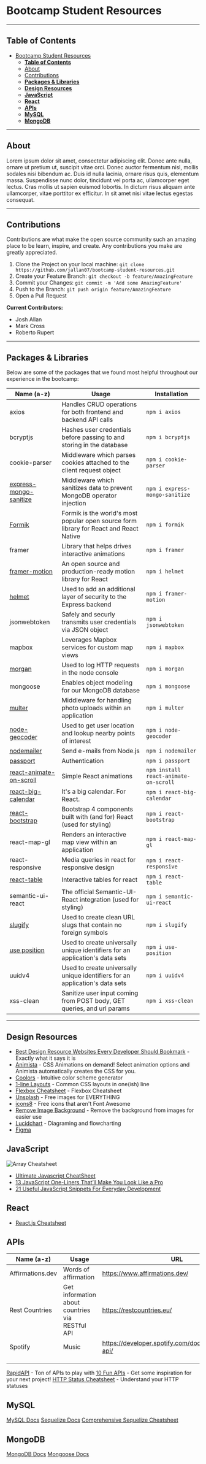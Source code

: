 # Bootcamp Student Resources

---

## **Table of Contents**

- [Bootcamp Student Resources](#bootcamp-student-resources)
  - [**Table of Contents**](#table-of-contents)
  - [About](#about)
  - [Contributions](#contributions)
  - [**Packages & Libraries**](#packages--libraries)
  - [**Design Resources**](#design-resources)
  - [**JavaScript**](#javascript)
  - [**React**](#react)
  - [**APIs**](#apis)
  - [**MySQL**](#mysql)
  - [**MongoDB**](#mongodb)

---

## About

Lorem ipsum dolor sit amet, consectetur adipiscing elit. Donec ante nulla, ornare ut pretium ut, suscipit vitae orci. Donec auctor fermentum nisl, mollis sodales nisi bibendum ac. Duis id nulla lacinia, ornare risus quis, elementum massa. Suspendisse nunc dolor, tincidunt vel porta ac, ullamcorper eget lectus. Cras mollis ut sapien euismod lobortis. In dictum risus aliquam ante ullamcorper, vitae porttitor ex efficitur. In sit amet nisi vitae lectus egestas consequat.

---

## Contributions

Contributions are what make the open source community such an amazing place to be learn, inspire, and create. Any contributions you make are greatly appreciated.

1. Clone the Project on your local machine: `git clone https://github.com/jallan07/bootcamp-student-resources.git`
2. Create your Feature Branch: `git checkout -b feature/AmazingFeature`
3. Commit your Changes: `git commit -m 'Add some AmazingFeature'`
4. Push to the Branch: `git push origin feature/AmazingFeature`
5. Open a Pull Request

**Current Contributors:**

- Josh Allan
- Mark Cross
- Roberto Rupert

---

## **Packages & Libraries**

Below are some of the packages that we found most helpful throughout our experience in the bootcamp:

| Name (a-z)                                                                             | Usage                                                                                  | Installation                          |
| -------------------------------------------------------------------------------------- | -------------------------------------------------------------------------------------- | ------------------------------------- |
| axios                                                                                  | Handles CRUD operations for both frontend and backend API calls                        | `npm i axios`                         |
| bcryptjs                                                                               | Hashes user credentials before passing to and storing in the database                  | `npm i bcryptjs`                      |
| cookie-parser                                                                          | Middleware which parses cookies attached to the client request object                  | `npm i cookie-parser`                 |
| [express-mongo-sanitize](https://github.com/fiznool/express-mongo-sanitize#readme)     | Middleware which sanitizes data to prevent MongoDB operator injection                  | `npm i express-mongo-sanitize`        |
| [Formik](https://formik.org/)                                                          | Formik is the world's most popular open source form library for React and React Native | `npm i formik`                        |
| framer                                                                                 | Library that helps drives interactive animations                                       | `npm i framer`                        |
| [framer-motion](https://www.framer.com/api/motion/#topics)                             | An open source and production-ready motion library for React                           | `npm i helmet`                        |
| [helmet](https://helmetjs.github.io/)                                                  | Used to add an additional layer of security to the Express backend                     | `npm i framer-motion`                 |
| jsonwebtoken                                                                           | Safely and securly transmits user credentials via JSON object                          | `npm i jsonwebtoken`                  |
| mapbox                                                                                 | Leverages Mapbox services for custom map views                                         | `npm i mapbox`                        |
| [morgan](https://github.com/expressjs/morgan#readme)                                   | Used to log HTTP requests in the node console                                          | `npm i morgan`                        |
| mongoose                                                                               | Enables object modeling for our MongoDB database                                       | `npm i mongoose`                      |
| [multer](https://github.com/expressjs/multer#readme)                                   | Middleware for handling photo uploads within an application                            | `npm i multer`                        |
| [node-geocoder](https://github.com/nchaulet/node-geocoder#readme)                      | Used to get user location and lookup nearby points of interest                         | `npm i node-geocoder`                 |
| [nodemailer](https://nodemailer.com/about/)                                            | Send e-mails from Node.js                                                              | `npm i nodemailer`                    |
| [passport](http://www.passportjs.org/)                                                 | Authentication                                                                         | `npm i passport`                      |
| [react-animate-on-scroll](https://github.com/dbramwell/react-animate-on-scroll)        | Simple React animations                                                                | `npm install react-animate-on-scroll` |
| [react-big-calendar](https://jquense.github.io/react-big-calendar/examples/index.html) | It's a big calendar. For React.                                                        | `npm i react-big-calendar`            |
| [react-bootstrap](https://react-bootstrap.github.io/)                                  | Bootstrap 4 components built with (and for) React (used for styling)                   | `npm i react-bootstrap`               |
| react-map-gl                                                                           | Renders an interactive map view within an application                                  | `npm i react-map-gl`                  |
| react-responsive                                                                       | Media queries in react for responsive design                                           | `npm i react-responsive`              |
| [react-table](https://react-table.tanstack.com/)                                       | Interactive tables for react                                                           | `npm i react-table`                   |
| semantic-ui-react                                                                      | The official Semantic-UI-React integration (used for styling)                          | `npm i semantic-ui-react`             |
| [slugify](https://github.com/simov/slugify)                                            | Used to create clean URL slugs that contain no foreign symbols                         | `npm i slugify`                       |
| [use position](https://github.com/trekhleb/use-position#readme)                        | Used to create universally unique identifiers for an application's data sets           | `npm i use-position`                  |
| uuidv4                                                                                 | Used to create universally unique identifiers for an application's data sets           | `npm i uuidv4`                        |
| xss-clean                                                                              | Sanitize user input coming from POST body, GET queries, and url params                 | `npm i xss-clean`                     |

---

## **Design Resources**

- [Best Design Resource Websites Every Developer Should Bookmark](https://dev.to/theme_selection/best-design-resources-websites-every-developer-should-bookmark-1p5d) - Exactly what it says it is
- [Animista](https://animista.net/) - CSS Animations on demand! Select animation options and Animista automatically creates the CSS for you.
- [Coolors](https://coolors.co/) - Intuitive color scheme generator
- [1-line Layouts](http://1linelayouts.glitch.me/) - Common CSS layouts in one(ish) line
- [Flexbox Cheatsheet](https://dev.to/joyshaheb/flexbox-cheat-sheets-in-2021-css-2021-3edl) - Flexbox Cheatsheet
- [Unsplash](https://unsplash.com/) - Free images for EVERYTHING
- [icons8](https://icons8.com/) - Free icons that aren't Font Awesome
- [Remove Image Background](https://www.remove.bg/) - Remove the background from images for easier use
- [Lucidchart](https://www.lucidchart.com/pages/) - Diagraming and flowcharting
- [Figma](https://www.figma.com/)

## **JavaScript**

![Array Cheatsheet](./img/array-cheatsheet.jpeg 'Array Cheatsheet')

- [Ultimate Javascript CheatSheet](https://dev.to/rahxuls/ultimate-javascript-cheatsheet-for-2021-41f6)
- [13 JavaScript One-Liners That’ll Make You Look Like a Pro](https://medium.com/dailyjs/13-javascript-one-liners-thatll-make-you-look-like-a-pro-29a27b6f51cb)
- [21 Useful JavaScript Snippets For Everyday Development](https://medium.com/javascript-in-plain-english/21-useful-javascript-snippets-for-everyday-development-9e66e33bfb86)

## **React**

- [React.js Cheatsheet](https://devhints.io/react)

## **APIs**

| Name (a-z)       | Usage                                           | URL                                                  |
| ---------------- | ----------------------------------------------- | ---------------------------------------------------- |
| Affirmations.dev | Words of affirmation                            | https://www.affirmations.dev/                        |
| Rest Countries   | Get information about countries via RESTful API | https://restcountries.eu/                            |
| Spotify          | Music                                           | https://developer.spotify.com/documentation/web-api/ |
|                  |                                                 |                                                      |
|                  |                                                 |                                                      |
|                  |                                                 |                                                      |

[RapidAPI](https://rapidapi.com/) - Ton of APIs to play with
[10 Fun APIs](https://dev.to/nialljoemaher/10-fun-api-s-to-inspire-your-next-project-3224) - Get some inspiration for your next project!
[HTTP Status Cheatsheet](https://devhints.io/http-status) - Understand your HTTP statuses

## **MySQL**
[MySQL Docs](https://dev.mysql.com/doc/)
[Sequelize Docs](https://sequelize.org/)
[Comprehensive Sequelize Cheatsheet](https://dev.to/projectescape/the-comprehensive-sequelize-cheatsheet-3m1m)

## **MongoDB**
[MongoDB Docs](https://docs.mongodb.com/manual/)
[Mongoose Docs](https://mongoosejs.com/docs/index.html)